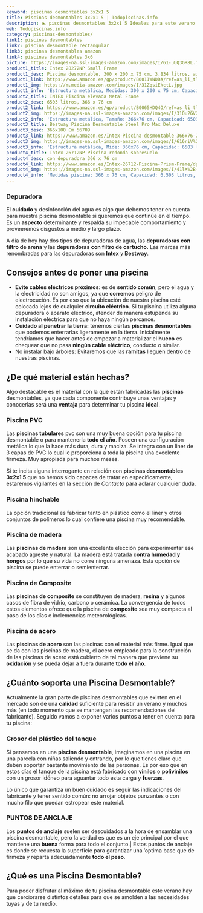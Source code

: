 ```yaml
---
keyword: piscinas desmontables 3x2x1 5
title: Piscinas desmontables 3x2x1 5 | Todopiscinas.info
description: 🏊 piscinas desmontables 3x2x1 5 Ideales para este verano 2021. Aquí puedes comprar piscinas desmontables 3x2x1 5 y comparar con otras similares. No dejes escapar piscinas desmontables 3x2x1 5 a un precio realmente tentador.
web: Todopiscinas.info
category: piscinas-desmontables/
link1: piscinas desmontables
link2: piscina desmontable rectangular
link3: piscinas desmontables amazon
link4: piscinas desmontables 3x6
picture: https://images-na.ssl-images-amazon.com/images/I/61-uUQ3GR8L.jpg
product1_title: Intex 28272NP Small Frame
product1_desc: Piscina desmontable, 300 x 200 x 75 cm, 3.834 litros, azul
product1_link: https://www.amazon.es/gp/product/B001IWNDDA/ref=as_li_tl?ie=UTF8&camp=3638&creative=24630&creativeASIN=B001IWNDDA&linkCode=as2&tag=todopiscinas0e-21&linkId=25b9d647487c889cb6ef56ed63f50ca1
product1_img: https://m.media-amazon.com/images/I/31ZqsiEkctL.jpg
product1_info: 'Estructura metálica, Medidas: 300 x 200 x 75 cm, Capacidad: 3.834 litros, Para 6 personas (+ 6 años), Fácil montaje, Forma rectangular'
product2_title: INTEX Piscina elevada Metal Frame
product2_desc: 6503 litros, 366 x 76 cm
product2_link: https://www.amazon.es/gp/product/B0065HDQ4O/ref=as_li_tl?ie=UTF8&camp=3638&creative=24630&creativeASIN=B0065HDQ4O&linkCode=as2&tag=todopiscinas0e-21&linkId=ed2430e3ba564d3527ee103df33ed7b3
product2_img: https://images-na.ssl-images-amazon.com/images/I/31Ou2GV2SAL.jpg
product2_info: 'Estructura metálica, Tamaño: 366x76 cm, Capacidad: 6503 litros, Forma circular, De 4 a 7 personas (+6 años)'
product3_title: Bestway Piscina Desmontable Steel Pro Max Deluxe
product3_desc: 366x100 Cm 56709
product3_link: https://www.amazon.es/Intex-Piscina-desmontable-366x76-28210NP/dp/B0065HDQ4O?__mk_es_ES=%C3%85M%C3%85%C5%BD%C3%95%C3%91&crid=25UQGV9HG2INI&dchild=1&keywords=piscinas+desmontables&qid=1615854176&sprefix=piscinas+dem%2Caps%2C201&sr=8-5&linkCode=ll1&tag=todopiscinas0e-21&linkId=34f200977c6cbaab1f3f4d9ac0e64755&language=es_ES&ref_=as_li_ss_tl
product3_img: https://images-na.ssl-images-amazon.com/images/I/616riV%2BiY3L.jpg
product3_info: 'Estructura metálica, Mide: 366x76 cm, Capacidad: 6503 litros, De 4 a 7 personas mayores de 6 años, Forma circular, Tecnología Super-Tough'
product4_title: Intex 26712NP Piscina redonda sobresuelo
product4_desc: con depuradora 366 x 76 cm
product4_link: https://www.amazon.es/Intex-26712-Piscina-Prism-Frame/dp/B07FB823GL?__mk_es_ES=%C3%85M%C3%85%C5%BD%C3%95%C3%91&dchild=1&keywords=piscinas+desmontables+con+depuradora&qid=1615936418&sr=8-5&linkCode=ll1&tag=todopiscinas0e-21&linkId=d98699de7830cd471766fa1daa36de34&language=es_ES&ref_=as_li_ss_tl
product4_img: https://images-na.ssl-images-amazon.com/images/I/41lX%2B-YpibL.jpg
product4_info: 'Medidas piscina: 366 x 76 cm, Capacidad: 6.503 litros, Incluye depuradora de cartucha A, Lona resistente triple capa'
---
```



<brand-panel :title=product1_title :desc=product1_desc :img=product1_img :link=product1_link></brand-panel>


### Depuradora

El **cuidado** y desinfección del agua es algo que debemos tener en cuenta para nuestra piscina desmontable si queremos que continúe en el tiempo. Es un **aspecto** determinante y respalda su impecable comportamiento y proveeremos disgustos a medio y largo plazo.

A día de hoy hay dos tipos de depuradoras de agua, las **depuradoras con filtro de arena** y  las **depuradoras** **con filtro de cartucho.** Las marcas más renombradas para las depuradoras son **Intex** y **Bestway**.

<external-banner></external-banner>



## Consejos antes de poner una piscina



*   **Evite cables eléctricos próximos**: es de **sentido común**, pero el agua y la electricidad no son amigos, ya que **corremos** peligro de electrocución. Es por eso que la ubicación de nuestra piscina esté colocada lejos de cualquier **circuito eléctrico**. Si tu piscina utiliza alguna depuradora o aparato eléctrico, atender de manera estupenda su instalación eléctrica para que no haya ningún percance.
*   **Cuidado al penetrar la tierra:** tenemos ciertas **piscinas desmontables** que podemos enterrarlas ligeramente en la tierra. Inicialmente tendríamos que hacer antes de empezar a materializar el **hueco** es chequear que no pasa **ningún cable eléctrico**, conducto o similar.
*   No instalar bajo árboles: Evitaremos que las **ramitas** lleguen dentro de nuestras piscinas.


## ¿De qué material están hechas?

Algo destacable es el material con la que están fabricadas las **piscinas** desmontables, ya que cada componente contribuye unas ventajas y conocerlas  será una **ventaja** para determinar tu piscina **ideal**.


### Piscina  PVC

Las **piscinas tubulares** pvc son una muy buena opción para tu piscina desmontable o para mantenerla **todo el año**. Poseen una configuración metálica lo que la hace más dura, dura y maciza. Se integra con un liner de 3 capas de PVC lo cual le proporciona a toda la piscina una excelente firmeza. Muy apropiada para muchos meses.

Si te incita alguna interrogante en relación con **piscinas desmontables 3x2x1 5** que no hemos sido capaces de tratar en específicamente, estaremos vigilantes en la sección de _Contacto_ para aclarar cualquier duda.


### Piscina hinchable

 La opción tradicional es fabricar tanto en plástico como el liner y otros conjuntos de polímeros lo cual confiere una piscina muy recomendable.


### Piscina de madera

Las **piscinas de madera** son una excelente elección para experimentar ese acabado agreste y natural. La madera está tratada **contra humedad y hongos** por lo que su vida no corre ninguna amenaza. Esta opción de piscina se puede enterrar o semienterrar.


### Piscina de Composite

Las **piscinas de composite** se constituyen de madera, **resina** y algunos casos de fibra de vidrio, carbono o cerámica. La convergencia de todos estos elementos ofrece que la piscina de **composite** sea muy compacta al paso de los días e inclemencias meteorológicas.


### Piscina de acero

Las **piscinas de acero** son las piscinas con el material más firme. Igual que se da con las piscinas de madera, el acero empleado para la construcción de las piscinas de acero está cubierto de tal manera que previene su **oxidación** y se pueda dejar a fuera durante **todo el año**.


## ¿Cuánto soporta una Piscina Desmontable?

Actualmente la gran parte de piscinas desmontables que existen en el mercado son de una **calidad** suficiente para resistir un verano y muchos más (en todo momento que se mantengan las recomendaciones del fabricante). Seguido vamos a exponer varios puntos a tener en cuenta para tu piscina:


### Grosor del plástico del tanque

Si pensamos en una **piscina desmontable**, imaginamos en una piscina en una parcela con niñas saliendo y entrando, por lo que tienes claro que deben soportar bastante movimiento de las personas. Es por eso que en estos días el tanque de la piscina está fabricado con **vinilos** o **polivinilos** con un grosor idóneo para aguantar todo esta carga y **fuerzas**.

Lo único que garantiza un	 buen cuidado es seguir las indicaciones del fabricante y tener sentido común: no arrojar objetos punzantes o con mucho filo que puedan estropear este material.


### PUNTOS DE ANCLAJE

Los **puntos de anclaje** suelen ser descuidados a la hora de ensamblar una piscina desmontable, pero la verdad es que es un eje principal por el que mantiene una **buena** forma para todo el conjunto.| Estos puntos de anclaje es donde se recuesta la superficie para garantizar una ’optima base que de firmeza y reparta adecuadamente **todo el peso**.
## ¿Qué es una Piscina Desmontable?



Para poder disfrutar al máximo de tu piscina desmontable este verano  hay que cerciorarse distintos detalles para que se amolden a las necesidades tuyas y de tu medio.

<stats-list :link1=link1 :link2=link2 :link3=link3 :link4=link4 :category=category></stats-list>